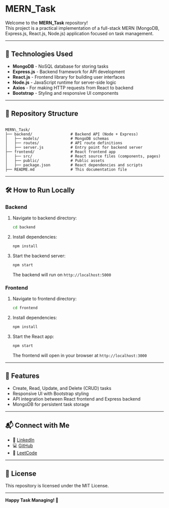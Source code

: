 # MERN_Task

Welcome to the **MERN_Task** repository!  
This project is a practical implementation of a full-stack MERN (MongoDB, Express.js, React.js, Node.js) application focused on task management.

---

## 🚀 Technologies Used

- **MongoDB** - NoSQL database for storing tasks  
- **Express.js** - Backend framework for API development  
- **React.js** - Frontend library for building user interfaces  
- **Node.js** - JavaScript runtime for server-side logic  
- **Axios** - For making HTTP requests from React to backend  
- **Bootstrap** - Styling and responsive UI components  

---

## 📂 Repository Structure

```

MERN\_Task/
├── backend/                 # Backend API (Node + Express)
│   ├── models/              # MongoDB schemas
│   ├── routes/              # API route definitions
│   ├── server.js            # Entry point for backend server
├── frontend/                # React frontend app
│   ├── src/                 # React source files (components, pages)
│   ├── public/              # Public assets
│   ├── package.json         # React dependencies and scripts
├── README.md                # This documentation file

````

---

## 🛠️ How to Run Locally

### Backend

1. Navigate to backend directory:
   ```bash
   cd backend
   ```

2. Install dependencies:

   ```bash
   npm install
   ```

3. Start the backend server:

   ```bash
   npm start
   ```

   The backend will run on `http://localhost:5000`

### Frontend

1. Navigate to frontend directory:

   ```bash
   cd frontend
   ```

2. Install dependencies:

   ```bash
   npm install
   ```

3. Start the React app:

   ```bash
   npm start
   ```

   The frontend will open in your browser at `http://localhost:3000`

---

## 🎯 Features

* Create, Read, Update, and Delete (CRUD) tasks
* Responsive UI with Bootstrap styling
* API integration between React frontend and Express backend
* MongoDB for persistent task storage

---

## 📬 Connect with Me

* 🔗 [LinkedIn](https://www.linkedin.com/in/santhiya-prakash-87449425a/)
* 💻 [GitHub](https://github.com/Santhiyaprakash)
* 🧠 [LeetCode](https://leetcode.com/u/santhiya04/)

---

## 📄 License

This repository is licensed under the MIT License.

---

**Happy Task Managing! 🚀**
